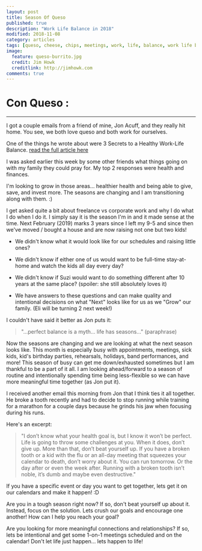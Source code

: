 ```yaml
---
layout: post
title: Season Of Queso
published: true
description: "Work Life Balance in 2018"
modified: 2018-11-08
category: articles
tags: [queso, cheese, chips, meetings, work, life, balance, work life balance, health, healthy, acuff, Acuff, freelance, entrepreneur, finish, goals]
image:
  feature: queso-burrito.jpg
  credit: Jim Howk
  creditlink: http://jimhowk.com
comments: true  
---
```


# Con Queso &#58;


---


I got a couple emails from a friend of mine, Jon Acuff, and they really hit home.
You see, we both love queso and both work for ourselves.

One of the things he wrote about were 3 Secrets to a Healthy Work-Life Balance.
[read the full article here](https://acuff.me/2018/11/worklife/)

I was asked earlier this week by some other friends what things going on with my family they could pray for.
My top 2 responses were health and finances.

I'm looking to grow in those areas... healthier health and being able to give, save, and invest more.
The seasons are changing and I am transitioning along with them.
:)

I get asked quite a bit about freelance vs corporate work and why I do what I do when I do it.
I simply say it is the season I'm in and it made sense at the time.
Next February (2019) marks 3 years since I left my 9-5 and since then we've moved / bought a house and are now raising not one but two kids!

- We didn't know what it would look like for our schedules and raising little ones?
- We didn't know if either one of us would want to be full-time stay-at-home and watch the kids all day every day?
- We didn't know if Suzi would want to do something different after 10 years at the same place? (spoiler: she still absolutely loves it)

- We have answers to these questions and can make quality and intentional decisions on what "Next" looks like for us as we "Grow" our family. (Eli will be turning 2 next week!)

I couldn't have said it better as Jon puts it:

> "...perfect balance is a myth... life has seasons..." (paraphrase)

Now the seasons are changing and we are looking at what the next season looks like.
This month is especially busy with appointments, meetings, sick kids, kid's birthday parties, rehearsals, holidays, band performances, and more!
This season of busy can get me down/exhausted sometimes but I am thankful to be a part of it all.
I am looking ahead/forward to a season of routine and intentionally spending time being less-flexible so we can have more meaningful time together (as Jon put it).

I received another email this morning from Jon that I think ties it all together.
He broke a tooth recently and had to decide to stop running while training for a marathon for a couple days because he grinds his jaw when focusing during his runs.

Here's an excerpt:

> "I don’t know what your health goal is, but I know it won’t be perfect. Life is going to throw some challenges at you.
> When it does, don’t give up. More than that, don’t beat yourself up. If you have a broken tooth or a kid with the flu or an all-day meeting that squeezes your calendar to death, don’t worry about it.
> You can run tomorrow. Or the day after or even the week after. Running with a broken tooth isn’t noble, it’s dumb and maybe even destructive."

If you have a specific event or day you want to get together, lets get it on our calendars and make it happen!
:D

Are you in a tough season right now?
If so, don't beat yourself up about it. Instead, focus on the solution.
Lets crush our goals and encourage one another!
How can I help you reach your goal?

Are you looking for more meaningful connections and relationships?
If so, lets be intentional and get some 1-on-1 meetings scheduled and on the calendar!
Don't let life just happen... lets happen to life!

